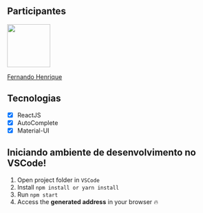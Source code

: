 ## Participantes

[<img src="https://avatars1.githubusercontent.com/u/68034298?s=460&u=e740c043521aa42a70260b6bd717dadd11df8623&v=4" width="100px;"/>](https://github.com/zumbizar)

[Fernando Henrique](https://github.com/zumbizar)

## Tecnologias

- [x] ReactJS
- [x] AutoComplete
- [x] Material-UI

## Iniciando ambiente de desenvolvimento no VSCode!

1. Open project folder in `VSCode`
2. Install `npm install or yarn install`
3. Run `npm start`
4. Access the **generated address** in your browser :fire:
